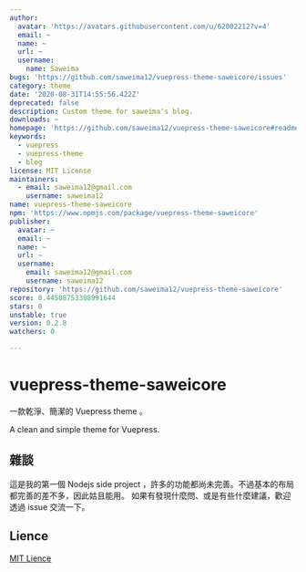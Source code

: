 ```yaml
---
author:
  avatar: 'https://avatars.githubusercontent.com/u/62002212?v=4'
  email: ~
  name: ~
  url: ~
  username:
    name: Saweima
bugs: 'https://github.com/saweima12/vuepress-theme-saweicore/issues'
category: theme
date: '2020-08-31T14:55:56.422Z'
deprecated: false
description: Custom theme for saweima's blog.
downloads: ~
homepage: 'https://github.com/saweima12/vuepress-theme-saweicore#readme'
keywords:
  - vuepress
  - vuepress-theme
  - blog
license: MIT License
maintainers:
  - email: saweima12@gmail.com
    username: saweima12
name: vuepress-theme-saweicore
npm: 'https://www.npmjs.com/package/vuepress-theme-saweicore'
publisher:
  avatar: ~
  email: ~
  name: ~
  url: ~
  username:
    email: saweima12@gmail.com
    username: saweima12
repository: 'https://github.com/saweima12/vuepress-theme-saweicore'
score: 0.44508753308991644
stars: 0
unstable: true
version: 0.2.8
watchers: 0

---
```


# vuepress-theme-saweicore

一款乾淨、簡潔的 Vuepress theme 。

A clean and simple theme for Vuepress.

## 雜談

這是我的第一個 Nodejs side project ，許多的功能都尚未完善。不過基本的布局都完善的差不多，因此姑且能用。 如果有發現什麼問、或是有些什麼建議，歡迎透過 issue 交流一下。

## Lience

[MIT Lience](https://github.com/saweima12/vuepress-theme-saweicore/blob/master/LICENSE)
